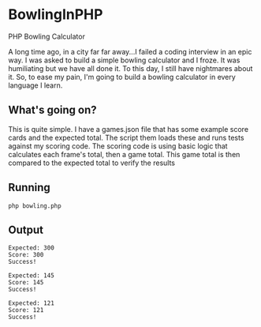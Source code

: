 # BowlingInPHP
PHP Bowling Calculator

A long time ago, in a city far far away...I failed a coding interview in an epic way. I was asked to build a simple bowling calculator and I froze. It was humiliating but we have all done it. To this day, I still have nightmares about it. So, to ease my pain, I'm going to build a bowling calculator in every language I learn.

## What's going on?
This is quite simple. I have a games.json file that has some example score cards and the expected total. The script them loads these and runs tests against my scoring code.
The scoring code is using basic logic that calculates each frame's total, then a game total.
This game total is then compared to the expected total to verify the results

## Running
``` php bowling.php ```

## Output
```
Expected: 300
Score: 300
Success!

Expected: 145
Score: 145
Success!

Expected: 121
Score: 121
Success!
```
